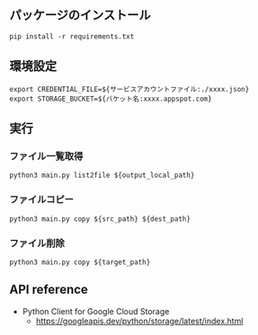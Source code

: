 ## パッケージのインストール
```shell script
pip install -r requirements.txt
```

## 環境設定

```shell script
export CREDENTIAL_FILE=${サービスアカウントファイル:./xxxx.json} 
export STORAGE_BUCKET=${バケット名:xxxx.appspot.com}
```

## 実行
### ファイル一覧取得

```shell script
python3 main.py list2file ${output_local_path}
```

### ファイルコピー

```shell script
python3 main.py copy ${src_path} ${dest_path}
```

### ファイル削除

```shell script
python3 main.py copy ${target_path}
```

## API reference

* Python Client for Google Cloud Storage
    * https://googleapis.dev/python/storage/latest/index.html